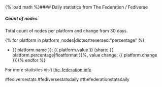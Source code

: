 {% load math %}#### Daily statistics from The Federation / Fediverse

##### Count of nodes

Total count of nodes per platform and change from 30 days.

{% for platform in platform_nodes|dictsortreversed:"percentage" %}
* {{ platform.name }}: {{ platform.value }} (share: {{ platform.percentage|floatformat }}%, value change: {{ platform.change }}){% endfor %}

For more statistics visit [the-federation.info](https://the-federation.info)

#fediversestats #fediversestatsdaily #thefederationstatsdaily
